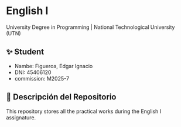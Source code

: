# English I

University Degree in Programming | National Technological University (UTN)

## ✨ Student

- Nambe: Figueroa, Edgar Ignacio
- DNI: 45406120
- commission: M2025-7

## 📂 Descripción del Repositorio

This repository stores all the practical works during the English I assignature.
